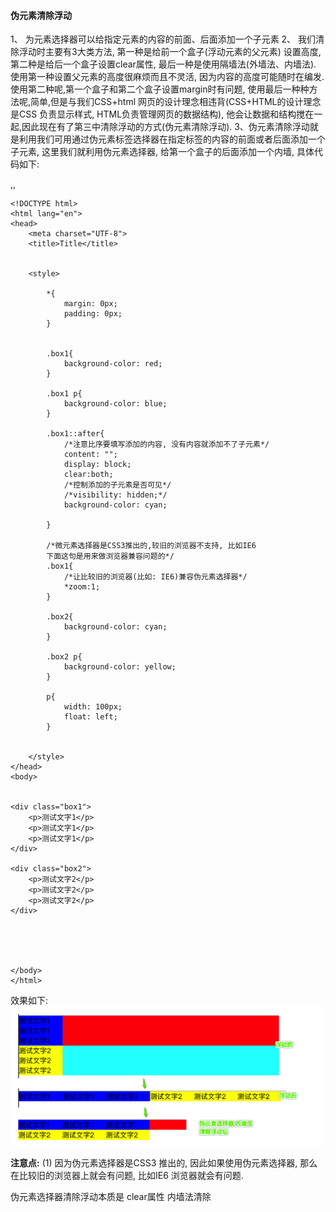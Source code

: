 #### 伪元素清除浮动

1、 为元素选择器可以给指定元素的内容的前面、后面添加一个子元素
2、 我们清除浮动时主要有3大类方法, 第一种是给前一个盒子(浮动元素的父元素) 设置高度,第二种是给后一个盒子设置clear属性, 最后一种是使用隔墙法(外墙法、内墙法). 使用第一种设置父元素的高度很麻烦而且不灵活, 因为内容的高度可能随时在编发. 使用第二种呢,第一个盒子和第二个盒子设置margin时有问题, 使用最后一种种方法呢,简单,但是与我们CSS+html 网页的设计理念相违背(CSS+HTML的设计理念是CSS 负责显示样式, HTML负责管理网页的数据结构), 他会让数据和结构搅在一起,因此现在有了第三中清除浮动的方式(伪元素清除浮动).
3、伪元素清除浮动就是利用我们可用通过伪元素标签选择器在指定标签的内容的前面或者后面添加一个子元素, 这里我们就利用伪元素选择器, 给第一个盒子的后面添加一个内墙, 具体代码如下:

,,
```
<!DOCTYPE html>
<html lang="en">
<head>
    <meta charset="UTF-8">
    <title>Title</title>


    <style>

        *{
            margin: 0px;
            padding: 0px;
        }


        .box1{
            background-color: red;
        }

        .box1 p{
            background-color: blue;
        }

        .box1::after{
            /*注意比序要填写添加的内容, 没有内容就添加不了子元素*/
            content: "";
            display: block;
            clear:both;
            /*控制添加的子元素是否可见*/
            /*visibility: hidden;*/
            background-color: cyan; 

        }

        /*微元素选择器是CSS3推出的,较旧的浏览器不支持, 比如IE6
        下面这句是用来做浏览器兼容问题的*/
        .box1{
            /*让比较旧的浏览器(比如: IE6)兼容伪元素选择器*/
            *zoom:1;
        }

        .box2{
            background-color: cyan;
        }

        .box2 p{
            background-color: yellow;
        }

        p{
            width: 100px;
            float: left;
        }


    </style>
</head>
<body>


<div class="box1">
    <p>测试文字1</p>
    <p>测试文字1</p>
    <p>测试文字1</p>
</div>

<div class="box2">
    <p>测试文字2</p>
    <p>测试文字2</p>
    <p>测试文字2</p>
</div>





</body>
</html>
```
效果如下:
![](/assets/Snip20181217_7.png)



**注意点:**
(1) 因为伪元素选择器是CSS3 推出的, 因此如果使用伪元素选择器, 那么在比较旧的浏览器上就会有问题, 比如IE6 浏览器就会有问题.



伪元素选择器清除浮动本质是 clear属性 内墙法清除

